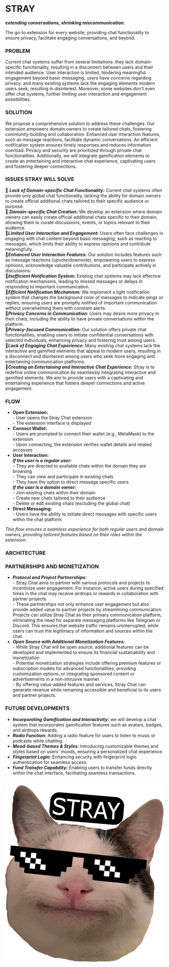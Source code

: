 # STRAY 
***extending conversations, shrinking miscommunication.***

The go-to extension for every website, providing chat functionality to ensure privacy, facilitate engaging conversations, and beyond. 

### PROBLEM
Current chat systems suffer from several limitations: they lack domain-specific functionality, resulting in a disconnect between users and their intended audience.
User interaction is limited, hindering meaningful engagement beyond basic messaging, users have concerns regarding privacy; and many existing systems lack the engaging elements modern users seek, resulting in disinterest. Moreover, some websites don't even offer chat systems, further limiting user interaction and engagement possibilities.

### SOLUTION
We propose a comprehensive solution to address these challenges. Our extension empowers domain owners to create tailored chats, fostering community-building and collaboration. Enhanced user interaction features, such as message reactions, facilitate dynamic conversations. An efficient notification system ensures timely responses and reduces information overload. Privacy and security are prioritized through private chat functionalities. Additionally, we will integrate gamification elements to create an entertaining and interactive chat experience, captivating users and fostering deeper connections.

### ISSUES STRAY WILL SOLVE
:space_invader: ***Lack of Domain-specific Chat Functionality:*** Current chat systems often provide only global chat functionality, lacking the ability for domain owners to create official additional chats tailored to their specific audience or purpose.
<br>:crystal_ball: ***Domain-specific Chat Creation:*** We develop an extension where domain owners can easily create official additional chats specific to their domain, allowing them to curate discussions, events, or topics relevant to their audience.
<br>:space_invader:***Limited User Interaction and Engagement:*** Users often face challenges in engaging with chat content beyond basic messaging, such as reacting to messages, which limits their ability to express opinions and contribute meaningfully.
<br>:crystal_ball:***Enhanced User Interaction Features:*** Our solution includes features such as message reactions (upvote/downvote), empowering users to express opinions, acknowledge valuable contributions, and participate actively in discussions.
<br>:space_invader:***Inefficient Notification System:*** Existing chat systems may lack effective notification mechanisms, leading to missed messages or delays in responding to important communication.
<br>:crystal_ball:***Efficient Notification Mechanism:*** We implement a light notification system that changes the background color of messages to indicate pings or replies, ensuring users are promptly notified of important communication without overwhelming them with constant alerts.
<br>:space_invader:***Privacy Concerns in Communication:*** Users may desire more privacy in their chats, including the ability to have private conversations within the platform.
<br>:crystal_ball:***Privacy-focused Communication:*** Our solution offers private chat functionalities, enabling users to initiate confidential conversations with selected individuals, enhancing privacy and fostering trust among users.
<br>:space_invader:***Lack of Engaging Chat Experience:*** Many existing chat systems lack the interactive and gamified elements that appeal to modern users, resulting in a disconnect and disinterest among users who seek more engaging and entertaining communication platforms.
<br>:crystal_ball:***Creating an Entertaining and Interactive Chat Experience:*** Stray is to redefine online communication by seamlessly integrating interactive and gamified elements. We aim to provide users with a captivating and entertaining experience that fosters deeper connections and active engagement.

### FLOW
- **Open Extension:**
<br>- User opens the Stray Chat extension
<br>- The extension interface is displayed
- **Connect Wallet:**
<br>- Users are prompted to connect their wallet (e.g., MetaMask) to the extension
<br>- Upon connecting, the extension verifies wallet details and related accesses
- **User Interaction:**
<br> ***If the user is a regular user:***
<br>- They are directed to available chats within the domain they are browsing
<br>- They can view and participate in existing chats
<br>- They have the option to direct message specific users
<br> ***If the user is a domain owner:***
<br>- Join existing chats within their domain
<br>- Create new chats tailored to their audience
<br>- Delete or edit existing chats (excluding the global chat)
- **Direct Messaging:**
<br>- Users have the ability to initiate direct messages with specific users within the chat platform

 *This flow ensures a seamless experience for both regular users and domain owners, providing tailored features based on their roles within the extension.*


### ARCHITECTURE

### PARTNERSHIPS AND MONETIZATION
- ***Protocol and Project Partnerships:***
<br>- Stray Chat aims to partner with various protocols and projects to incentivize user engagement. For instance, active users during specified times in the chat may receive airdrops or rewards in collaboration with partner projects.
<br>- These partnerships not only enhance user engagement but also provide added value to partner projects by streamlining communication. Projects can utilize Stray Chat as their primary communication platform, eliminating the need for separate messaging platforms like Telegram or Discord. This ensures that website traffic remains uninterrupted, while users can trust the legitimacy of information and sources within the chat.
- ***Open Source with Additional Monetization Features:***
<br>- While Stray Chat will be open source, additional features can be developed and implemented to ensure its financial sustainability and monetization
<br>- Potential monetization strategies include offering premium features or subscription models for advanced functionalities, providing customization options, or integrating sponsored content or advertisements in a non-intrusive manner.
<br>- By offering value-added features and services, Stray Chat can generate revenue while remaining accessible and beneficial to its users and partner projects.

### FUTURE DEVELOPMENTS
- ***Incorporating Gamification and Interactivity:*** we will develop a chat system that incorporates gamification features such as avatars, badges, and airdrops rewards.
- ***Radio Function:*** Adding a radio feature for users to listen to music or podcasts while chatting.
- ***Mood-based Themes & Styles:***  Introducing customizable themes and styles based on users' moods, ensuring a personalized chat experience.
- ***Fingerprint Login:*** Enhancing security with fingerprint login authentication for seamless access.
- ***Fund Transfer Capability:***  Enabling users to transfer funds directly within the chat interface, facilitating seamless transactions.


<br>![Drag Racing](stray.thug.cat.png)

